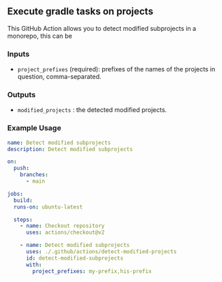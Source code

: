 ## Execute gradle tasks on projects

This GitHub Action allows you to detect modified subprojects in a monorepo, this can be  

### Inputs

-  `project_prefixes`  (required): prefixes of the names of the projects in question, comma-separated.

### Outputs

-  `modified_projects` : the detected modified projects.

### Example Usage
```yaml
name: Detect modified subprojects
description: Detect modified subprojects

on:
  push:
    branches:
      - main

jobs:
  build:
  runs-on: ubuntu-latest

  steps:
    - name: Checkout repository
      uses: actions/checkout@v2

    - name: Detect modified subprojects
      uses: ./.github/actions/detect-modified-projects
      id: detect-modified-subprojects
      with:
        project_prefixes: my-prefix,his-prefix
```
